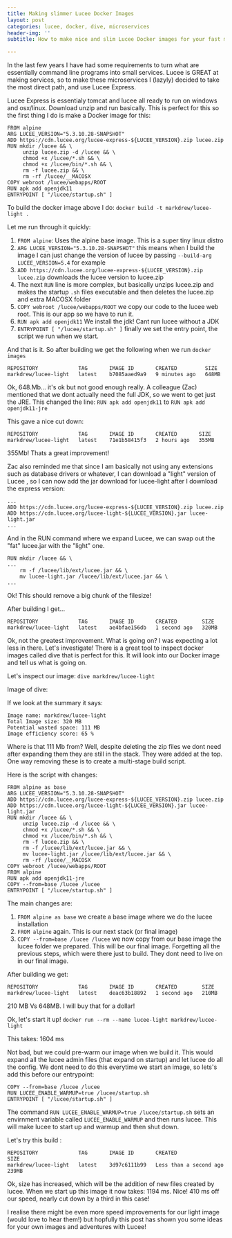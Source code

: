 ```yaml
---
title: Making slimmer Lucee Docker Images
layout: post
categories: lucee, docker, dive, microservices
header-img: ''
subtitle: How to make nice and slim Lucee Docker images for your fast microservices.

---
```

In the last few years I have had some requirements to turn what are essentially command line programs into small services. Lucee is GREAT at making services, so to make these microservices I (lazyly) decided to take the most direct path, and use Lucee Express.

Lucee Express is essentialy tomcat and lucee all ready to run on windows and osx/linux. Download unzip and run basically. This is perfect for this so the first thing I do is make a Docker image for this:

    FROM alpine
    ARG LUCEE_VERSION="5.3.10.28-SNAPSHOT"
    ADD https://cdn.lucee.org/lucee-express-${LUCEE_VERSION}.zip lucee.zip
    RUN mkdir /lucee && \
         unzip lucee.zip -d /lucee && \
         chmod +x /lucee/*.sh && \
         chmod +x /lucee/bin/*.sh && \
         rm -f lucee.zip && \
         rm -rf /lucee/__MACOSX
    COPY webroot /lucee/webapps/ROOT
    RUN apk add openjdk11
    ENTRYPOINT [ "/lucee/startup.sh" ]
    

To build the docker image above I do:
`docker build -t markdrew/lucee-light .`

Let me run through it quickly:

1. `FROM alpine`: Uses the alpine base image. This is a super tiny linux distro
2. `ARG LUCEE_VERSION="5.3.10.28-SNAPSHOT"` this means when I build the image I can just change the version of lucee by passing `--build-arg LUCEE_VERSION=5.4` for example
3. `ADD https://cdn.lucee.org/lucee-express-${LUCEE_VERSION}.zip lucee.zip` downloads the lucee version to lucee.zip
4. The next `RUN` line is more complex, but basically unzips lucee.zip and makes the startup `.sh` files executable and then deletes the lucee.zip and extra MACOSX folder
5. `COPY webroot /lucee/webapps/ROOT` we copy our code to the lucee web root. This is our app so we have to run it.
6. `RUN apk add openjdk11` We install the jdk! Cant run lucee without a JDK
7. `ENTRYPOINT [ "/lucee/startup.sh" ]` finally we set the entry point, the script we run when we start.

And that is it. So after building we get the following when we run `docker images`

    REPOSITORY             TAG       IMAGE ID       CREATED         SIZE
    markdrew/lucee-light   latest    b7085aaed9a9   9 minutes ago   648MB

Ok, 648.Mb... it's ok but not good enough really. A colleague (Zac) mentioned that we dont actually need the full JDK, so we went to get just the JRE. This changed the line:
`RUN apk add openjdk11`
to
`RUN apk add openjdk11-jre`

This gave a nice cut down:

    REPOSITORY             TAG       IMAGE ID       CREATED       SIZE
    markdrew/lucee-light   latest    71e1b58415f3   2 hours ago   355MB

355Mb! Thats a great improvement!

Zac also reminded me that since I am basically not using any extensions such as database drivers or whatever, I can download a "light" version of Lucee , so I can now add the jar download for lucee-light after I download the express version:

    ...
    ADD https://cdn.lucee.org/lucee-express-${LUCEE_VERSION}.zip lucee.zip
    ADD https://cdn.lucee.org/lucee-light-${LUCEE_VERSION}.jar lucee-light.jar
    ...

And in the RUN command where we expand Lucee, we can swap out the "fat" lucee.jar with the "light" one.

    RUN mkdir /lucee && \
    ...
        rm -f /lucee/lib/ext/lucee.jar && \
        mv lucee-light.jar /lucee/lib/ext/lucee.jar && \
    ...

Ok! This should remove a big chunk of the filesize!

After building I get...

    REPOSITORY             TAG       IMAGE ID       CREATED        SIZE                
    markdrew/lucee-light   latest    ae4bfae156db   1 second ago   320MB

Ok, not the greatest improvement. What is going on? I was expecting a lot less in there. Let's investigate!
There is a great tool to inspect docker images called dive that is perfect for this. It will look into our Docker image and tell us what is going on.

Let's inspect our image:
`dive markdrew/lucee-light`

Image of dive:

If we look at the summary it says:

    Image name: markdrew/lucee-light
    Total Image size: 320 MB
    Potential wasted space: 111 MB
    Image efficiency score: 65 %

Where is that 111 Mb from? Well, despite deleting the zip files we dont need after expanding them they are still in the stack. They were added at the top. One way removing these is to create a multi-stage build script.

Here is the script with changes:

    FROM alpine as base
    ARG LUCEE_VERSION="5.3.10.28-SNAPSHOT"
    ADD https://cdn.lucee.org/lucee-express-${LUCEE_VERSION}.zip lucee.zip
    ADD https://cdn.lucee.org/lucee-light-${LUCEE_VERSION}.jar lucee-light.jar
    RUN mkdir /lucee && \
         unzip lucee.zip -d /lucee && \
         chmod +x /lucee/*.sh && \
         chmod +x /lucee/bin/*.sh && \
         rm -f lucee.zip && \
         rm -f /lucee/lib/ext/lucee.jar && \
         mv lucee-light.jar /lucee/lib/ext/lucee.jar && \
         rm -rf /lucee/__MACOSX
    COPY webroot /lucee/webapps/ROOT
    FROM alpine
    RUN apk add openjdk11-jre
    COPY --from=base /lucee /lucee
    ENTRYPOINT [ "/lucee/startup.sh" ]

The main changes are:

1. `FROM alpine as base` we create a base image where we do the lucee installation
2. `FROM alpine` again. This is our next stack (or final image)
3. `COPY --from=base /lucee /lucee` we now copy from our base image the lucee folder we prepared. This will be our final image. Forgetting all the previous steps, which were there just to build. They dont need to live on in our final image.

After building we get:

    REPOSITORY             TAG       IMAGE ID       CREATED        SIZE                 
    markdrew/lucee-light   latest    deac63b18892   1 second ago   210MB

210 MB Vs 648MB. I will buy that for a dollar!

Ok, let's start it up!
`docker run --rm --name lucee-light markdrew/lucee-light`

This takes: 1604 ms

Not bad, but we could pre-warm our image when we build it. This would expand all the lucee admin files (that expand on startup) and let lucee do all the config. We dont need to do this everytime we start an image, so lets's add this before our entrypoint:

    COPY --from=base /lucee /lucee
    RUN LUCEE_ENABLE_WARMUP=true /lucee/startup.sh
    ENTRYPOINT [ "/lucee/startup.sh" ]

The command `RUN LUCEE_ENABLE_WARMUP=true /lucee/startup.sh` sets an envirnment variable called `LUCEE_ENABLE_WARMUP` and then runs lucee. This will make lucee to start up and warmup and then shut down.

Let's try this build :

    REPOSITORY             TAG       IMAGE ID       CREATED                  SIZE         
    markdrew/lucee-light   latest    3d97c6111b99   Less than a second ago   239MB

Ok, size has increased, which will be the addition of new files created by lucee. When we start up this image it now takes:  1194 ms. Nice! 410 ms off our speed, nearly cut down by a third in this case!

I realise there might be even more speed improvements for our light image (would love to hear them!) but hopfully this post has shown you some ideas for your own images and adventures with Lucee!